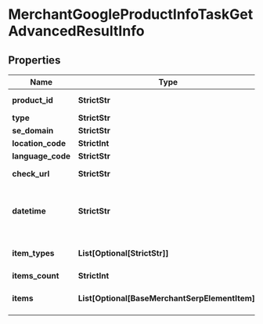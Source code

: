 # MerchantGoogleProductInfoTaskGetAdvancedResultInfo


## Properties

| Name | Type | Description | Notes |
|------------ | ------------- | ------------- | -------------|
**product_id** | **StrictStr** | product ID in a POST array<br>learn more about the parameter in this help center guide |[optional]|
**type** | **StrictStr** | type of element |[optional]|
**se_domain** | **StrictStr** | search engine domain in a POST array |[optional]|
**location_code** | **StrictInt** | location code in a POST array |[optional]|
**language_code** | **StrictStr** | language code in a POST array |[optional]|
**check_url** | **StrictStr** | direct URL to search engine results<br>you can use it to make sure that we provided accurate results |[optional]|
**datetime** | **StrictStr** | date and time when the result was received<br>in the format: “year-month-date:minutes:UTC_difference_hours:UTC_difference_minutes”<br>example:<br>2019-11-15 12:57:46 +00:00 |[optional]|
**item_types** | **List[Optional[StrictStr]]** | types of items found on the product specification page<br>possible item types:<br>product_info_element |[optional]|
**items_count** | **StrictInt** | the number of results returned in the items array |[optional]|
**items** | **List[Optional[BaseMerchantSerpElementItem]]** | items on the product page<br>contains all product attributes and related data listed on the product page |[optional]|